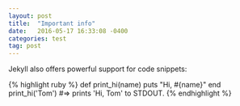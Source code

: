 ```yaml
---
layout: post
title:  "Important info"
date:   2016-05-17 16:33:08 -0400
categories: test
tag: post
---
```

Jekyll also offers powerful support for code snippets:

{% highlight ruby %}
def print_hi(name)
  puts "Hi, #{name}"
end
print_hi('Tom')
#=> prints 'Hi, Tom' to STDOUT.
{% endhighlight %}
